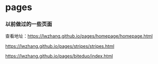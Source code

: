 # pages

### 以前做过的一些页面

查看地址：https://lwzhang.github.io/pages/homepage/homepage.html

https://lwzhang.github.io/pages/stripes/stripes.html

https://lwzhang.github.io/pages/biteduo/index.html
